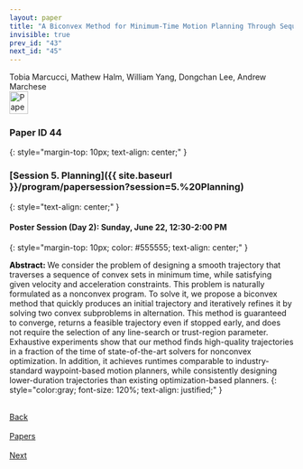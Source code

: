 ```yaml
---
layout: paper
title: "A Biconvex Method for Minimum-Time Motion Planning Through Sequences of Convex Sets"
invisible: true
prev_id: "43"
next_id: "45"
---
```

<div class="paper-authors">
  <div class="paper-author-box">
    <div class="paper-author-name">Tobia Marcucci, Mathew Halm, William Yang, Dongchan Lee, Andrew Marchese</div>
    <div class="paper-author-uni"></div>
  </div>
</div>

<div class="paper-pdf">
  <div>
    <a href="https://www.roboticsproceedings.org/rss21/p044.pdf" title="Download PDF" target="_blank">
      <img src="{{ site.baseurl }}/images/paper_link_cardinal_red.png" alt="Paper PDF" width="33" height="40" />
    </a>
  </div>
</div>

### Paper ID 44
{: style="margin-top: 10px; text-align: center;" }

### [Session 5. Planning]({{ site.baseurl }}/program/papersession?session=5.%20Planning)
{: style="text-align: center;" }

#### Poster Session (Day 2): Sunday, June 22, 12:30-2:00 PM
{: style="margin-top: 10px; color: #555555; text-align: center;" }

<b style="color: black;">Abstract: </b>We consider the problem of designing a smooth trajectory that traverses a sequence of convex sets in minimum time, while satisfying given velocity and acceleration constraints. This problem is naturally formulated as a nonconvex program. To solve it, we propose a biconvex method that quickly produces an initial trajectory and iteratively refines it by solving two convex subproblems in alternation. This method is guaranteed to converge, returns a feasible trajectory even if stopped early, and does not require the selection of any line-search or trust-region parameter. Exhaustive experiments show that our method finds high-quality trajectories in a fraction of the time of state-of-the-art solvers for nonconvex optimization. In addition, it achieves runtimes comparable to industry-standard waypoint-based motion planners, while consistently designing lower-duration trajectories than existing optimization-based planners.
{: style="color:gray; font-size: 120%; text-align: justified;" }

<div class="paper-menu">
  <div class="paper-menu-inner">
    <a href="{{ site.baseurl }}/program/papers/43/" title="Previous Paper">
            <div class="paper-menu-icon">
                <i class="fas fa-arrow-left"></i><br>
                <span class="paper-menu-label">Back</span>
            </div>
        </a>
    <a href="{{ site.baseurl }}/program/papers" title="All Papers">
      <div class="paper-menu-icon">
        <i class="fas fa-list"></i><br>
        <span class="paper-menu-label">Papers</span>
      </div>
    </a>
    <a href="{{ site.baseurl }}/program/papers/45/" title="Next Paper">
            <div class="paper-menu-icon">
                <i class="fas fa-arrow-right"></i><br>
                <span class="paper-menu-label">Next</span>
            </div>
        </a>
  </div>
</div>
